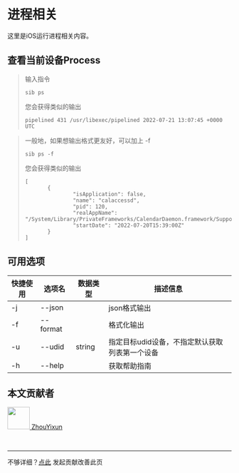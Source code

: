 # 进程相关

这里是iOS运行进程相关内容。

## 查看当前设备Process

> 输入指令
> ```
> sib ps
> ```
> 您会获得类似的输出
> ```
> pipelined 431 /usr/libexec/pipelined 2022-07-21 13:07:45 +0000 UTC
> ```

> 一般地，如果想输出格式更友好，可以加上 -f 
> ```
> sib ps -f
> ```
>  您会获得类似的输出
> ```
> [ 
>        {
>                "isApplication": false,
>                "name": "calaccessd",
>                "pid": 120,
>                "realAppName": "/System/Library/PrivateFrameworks/CalendarDaemon.framework/Support/calaccessd",
>                "startDate": "2022-07-20T15:39:00Z"
>        }
> ]

## 可用选项

|  快捷使用 | 选项名  | 数据类型 | 描述信息 |
|  ----  | ----  | ---- | ---- |
| -j  | --json | | json格式输出    |
| -f  | --format | |  格式化输出    |
| -u  | --udid | string | 指定目标udid设备，不指定默认获取列表第一个设备  |
| -h  | --help | |  获取帮助指南  |

## 本文贡献者
<div class="cont">
<a href="https://github.com/ZhouYixun" target="_blank">
<img src="https://avatars.githubusercontent.com/u/56339314?v=4" width="50"/>
<span>ZhouYixun</span>
</a>
</div>


&nbsp;
&nbsp;
***
不够详细？[点此](https://github.com/SonicCloudOrg/sonic-offical-website/edit/main/src/markdown/sib/sib-ps.md) 发起贡献改善此页